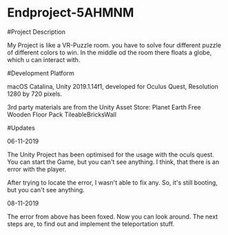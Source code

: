 # Endproject-5AHMNM

#Project Description

My Project is like a VR-Puzzle room. you have to solve four different puzzle of different colors to win. In the middle od the room there floats a globe, which u can interact with. 

#Development Platform

macOS Catalina, Unity 2019.1.14f1, developed for Oculus Quest, Resolution 1280 by 720 pixels.

3rd party materials are from the Unity Asset Store:
    Planet Earth Free
    Wooden Floor Pack
    TileableBricksWall

#Updates

06-11-2019

The Unity Project has been optimised for the usage with the oculs quest. You can start the Game, but you can't see anything. I think, that there is an error with the player.
    
After trying to locate the error, I wasn't able to fix any. So, it's still booting, but you can't see anything.


08-11-2019

The error from above has been foxed. Now you can look around. The next steps are, to find out and implement the teleportation stuff.